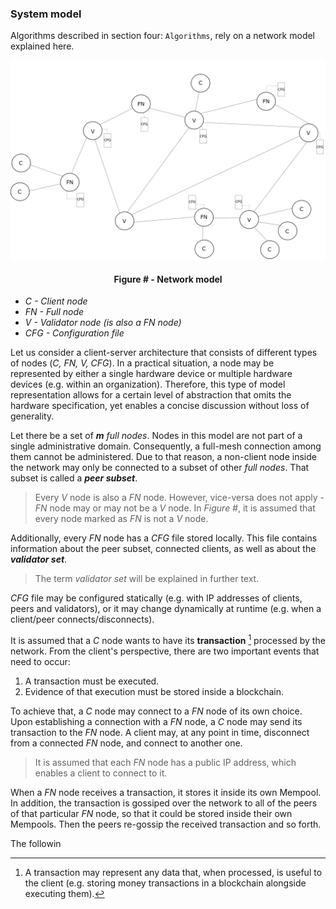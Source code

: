 ### System model

Algorithms described in section four: `Algorithms`, rely on a network model explained here.

![](https://github.com/lukamiletic95/papers/blob/master/images/fig1.png)
<div align='center'> 
	<h4>Figure # - Network model</h4>
</div>

* *C - Client node*
* *FN - Full node*
* *V - Validator node (is also a *FN* node)*
* *CFG - Configuration file*

Let us consider a client-server architecture that consists of different types of nodes (*C, FN, V, CFG*). In a practical situation, a node may be represented by either a single hardware device or multiple hardware devices (e.g. within an organization). Therefore, this type of model representation allows for a certain level of abstraction that omits the hardware specification, yet enables a concise discussion without loss of generality.

Let there be a set of ***m*** *full nodes*. Nodes in this model are not part of a single administrative domain. Consequently, a full-mesh connection among them cannot be administered. Due to that reason, a non-client node inside the network may only be connected to a subset of other *full nodes*. That subset is called a ***peer subset***.

> Every *V* node is also a *FN* node. However, vice-versa does not apply - *FN* node may or may not be a *V* node. In *Figure #*, it is assumed that every node marked as *FN* is not a *V* node.

Additionally, every *FN* node has a *CFG* file stored locally. This file contains information about the peer subset, connected clients, as well as about the ***validator set***.
> The term *validator set* will be explained in further text. 

*CFG* file may be configured statically (e.g. with IP addresses of clients, peers and validators), or it may change dynamically at runtime (e.g. when a client/peer connects/disconnects). 

It is assumed that a *C* node wants to have its **transaction** [^1] processed by the network. From the client's perspective, there are two important events that need to occur:
1. A transaction must be executed.
2. Evidence of that execution must be stored inside a blockchain.

To achieve that, a *C* node may connect to a *FN* node of its own choice. Upon establishing a connection with a *FN* node, a *C* node may send its transaction to the *FN* node. A client may, at any point in time, disconnect from a connected *FN* node, and connect to another one.

> It is assumed that each *FN* node has a public IP address, which enables a client to connect to it.

When a *FN* node receives a transaction, it stores it inside its own Mempool. In addition, the transaction is gossiped over the network to all of the peers of that particular *FN* node, so that it could be stored inside their own Mempools. Then the peers re-gossip the received transaction and so forth.

The followin

[^1]: A transaction may represent any data that, when processed, is useful to the client (e.g. storing money transactions in a blockchain alongside executing them).


<!--stackedit_data:
eyJoaXN0b3J5IjpbLTE5MzE3MDM2NzMsLTE3NDIzOTY1MjgsMT
MwMDQ2NDA4NywxNDM2OTI0MjA4LDE3MDgwNTA1OSwtNDQwNjU4
NTg4LC0xMjE2Mzg3OTY0LDgzNTU5NjIwMCwzMTQzNTE1NDAsMT
Y5NDQ2MDI2Nyw1Mjc4MjQ5NTYsLTkxMDU0NzU3MCw2MDA1Njg5
NjEsLTEwNTg2MTkwNzMsNDcyMTA0OTkzLDExMTU4NzM3MzMsLT
ExMDczNzg2MDAsNDcwODc2NjMsLTEyMzgwOTUzOTYsOTYwMTA0
Mzg4XX0=
-->